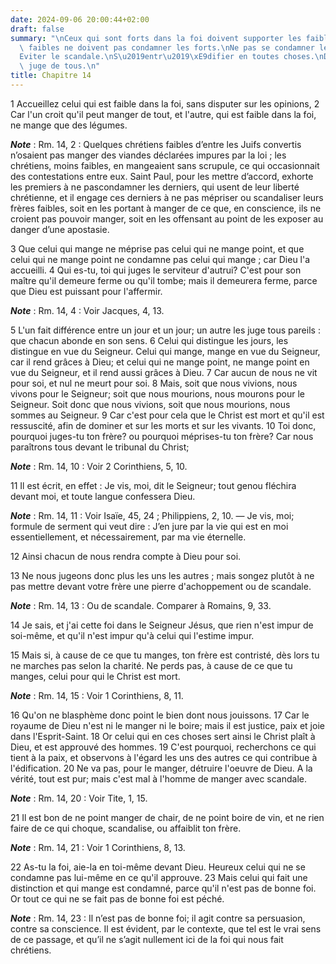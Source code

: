 ```yaml
---
date: 2024-09-06 20:00:44+02:00
draft: false
summary: "\nCeux qui sont forts dans la foi doivent supporter les faibles ; et les\
  \ faibles ne doivent pas condamner les forts.\nNe pas se condamner les uns les autres.\n\
  Eviter le scandale.\nS\u2019entr\u2019\xE9difier en toutes choses.\nDieu est le\
  \ juge de tous.\n"
title: Chapitre 14
---
```





1 Accueillez celui qui est faible dans la foi, sans disputer sur les opinions, 2 Car l'un croit qu'il peut manger de tout, et l'autre, qui est faible dans la foi, ne mange que des légumes.

***Note*** :  Rm. 14, 2 : Quelques chrétiens faibles d’entre les Juifs convertis n’osaient pas manger des viandes déclarées impures par la loi ; les chrétiens, moins faibles, en mangeaient sans scrupule, ce qui occasionnait des contestations entre eux. Saint Paul, pour les mettre d’accord, exhorte les premiers à ne pascondamner les derniers, qui usent de leur liberté chrétienne, et il engage ces derniers à ne pas mépriser ou scandaliser leurs frères faibles, soit en les portant à manger de ce que, en conscience, ils ne croient pas pouvoir manger, soit en les offensant au point de les exposer au danger d’une apostasie.

3 Que celui qui mange ne méprise pas celui qui ne mange point, et que celui qui ne mange point ne condamne pas celui qui mange ; car Dieu l'a accueilli. 4 Qui es-tu, toi qui juges le serviteur d'autrui? C'est pour son maître qu'il demeure ferme ou qu'il tombe; mais il demeurera ferme, parce que Dieu est puissant pour l'affermir.

***Note*** :  Rm. 14, 4 : Voir Jacques, 4, 13.

5 L'un fait différence entre un jour et un jour; un autre les juge tous pareils : que chacun abonde en son sens. 6 Celui qui distingue les jours, les distingue en vue du Seigneur. Celui qui mange, mange en vue du Seigneur, car il rend grâces à Dieu; et celui qui ne mange point, ne mange point en vue du Seigneur, et il rend aussi grâces à Dieu. 7 Car aucun de nous ne vit pour soi, et nul ne meurt pour soi. 8 Mais, soit que nous vivions, nous vivons pour le Seigneur; soit que nous mourions, nous mourons pour le Seigneur. Soit donc que nous vivions, soit que nous mourions, nous sommes au Seigneur. 9 Car c'est pour cela que le Christ est mort et qu'il est ressuscité, afin de dominer et sur les morts et sur les vivants. 10 Toi donc, pourquoi juges-tu ton frère? ou pourquoi méprises-tu ton frère? Car nous paraîtrons tous devant le tribunal du Christ;

***Note*** :  Rm. 14, 10 : Voir 2 Corinthiens, 5, 10.

11 Il est écrit, en effet : Je vis, moi, dit le Seigneur; tout genou fléchira devant moi, et toute langue confessera Dieu.

***Note*** :  Rm. 14, 11 : Voir Isaïe, 45, 24 ; Philippiens, 2, 10. ― Je vis, moi; formule de serment qui veut dire : J’en jure par la vie qui est en moi essentiellement, et nécessairement, par ma vie éternelle.

12 Ainsi chacun de nous rendra compte à Dieu pour soi.


13 Ne nous jugeons donc plus les uns les autres ; mais songez plutôt à ne pas mettre devant votre frère une pierre d'achoppement ou de scandale.

***Note*** :  Rm. 14, 13 : Ou de scandale. Comparer à Romains, 9, 33.

14 Je sais, et j'ai cette foi dans le Seigneur Jésus, que rien n'est impur de soi-même, et qu'il n'est impur qu'à celui qui l'estime impur.


15 Mais si, à cause de ce que tu manges, ton frère est contristé, dès lors tu ne marches pas selon la charité. Ne perds pas, à cause de ce que tu manges, celui pour qui le Christ est mort.

***Note*** :  Rm. 14, 15 : Voir 1 Corinthiens, 8, 11.

16 Qu'on ne blasphème donc point le bien dont nous jouissons. 17 Car le royaume de Dieu n'est ni le manger ni le boire; mais il est justice, paix et joie dans l'Esprit-Saint. 18 Or celui qui en ces choses sert ainsi le Christ plaît à Dieu, et est approuvé des hommes. 19 C'est pourquoi, recherchons ce qui tient à la paix, et observons à l'égard les uns des autres ce qui contribue à l'édification. 20 Ne va pas, pour le manger, détruire l'oeuvre de Dieu. A la vérité, tout est pur; mais c'est mal à l'homme de manger avec scandale.

***Note*** :  Rm. 14, 20 : Voir Tite, 1, 15.

21 Il est bon de ne point manger de chair, de ne point boire de vin, et ne rien faire de ce qui choque, scandalise, ou affaiblit ton frère.

***Note*** :  Rm. 14, 21 : Voir 1 Corinthiens, 8, 13.

22 As-tu la foi, aie-la en toi-même devant Dieu. Heureux celui qui ne se condamne pas lui-même en ce qu'il approuve. 23 Mais celui qui fait une distinction et qui mange est condamné, parce qu'il n'est pas de bonne foi. Or tout ce qui ne se fait pas de bonne foi est péché.

***Note*** :  Rm. 14, 23 : Il n’est pas de bonne foi; il agit contre sa persuasion, contre sa conscience. Il est évident, par le contexte, que tel est le vrai sens de ce passage, et qu’il ne s’agit nullement ici de la foi qui nous fait chrétiens.

